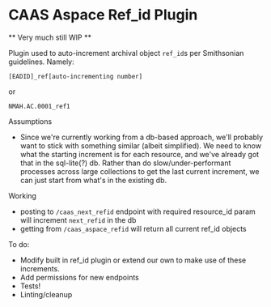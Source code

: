 # CAAS Aspace Ref_id Plugin

** Very much still WIP **

Plugin used to auto-increment archival object `ref_id`s per Smithsonian guidelines.  Namely:

```
[EADID]_ref[auto-incrementing number]
```
or
```
NMAH.AC.0001_ref1
```

Assumptions
* Since we're currently working from a db-based approach, we'll probably want to stick with something similar (albeit simplified).  We need to know what the starting increment is for each resource, and we've already got that in the sql-lite(?) db.  Rather than do slow/under-performant processes across large collections to get the last current increment, we can just start from what's in the existing db.

Working
* posting to `/caas_next_refid` endpoint with required resource_id param will increment `next_refid` in the db
* getting from `/caas_aspace_refid` will return all current ref_id objects

To do:
* Modify built in ref_id plugin or extend our own to make use of these increments.
* Add permissions for new endpoints
* Tests!
* Linting/cleanup

